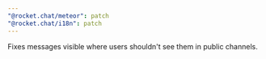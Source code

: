 ```yaml
---
"@rocket.chat/meteor": patch
"@rocket.chat/i18n": patch
---
```


Fixes messages visible where users shouldn't see them in public channels.
